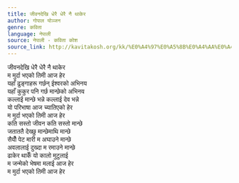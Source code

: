```yaml
---
title: जीवनदेखि धेरै धेरै नै थाकेर
author: गोपाल योञ्जन
genre: कविता
language: नेपाली
source: नेपाली - कविता कोश
source_link: http://kavitakosh.org/kk/%E0%A4%97%E0%A5%8B%E0%A4%AA%E0%A4%BE%E0%A4%B2_%E0%A4%AF%E0%A5%8B%E0%A4%9E%E0%A5%8D%E0%A4%9C%E0%A4%A8
---
```


जीवनदेखि धेरै धेरै नै थाकेर  
म मुर्दा भएको तिमी आज हेर  
यहाँ ढुङ्गाहरू गर्छन् ईश्वरको अभिनय  
यहाँ कुकुर पनि गर्छ मान्छेको अभिनय  
कल्लाई मान्छे भन्ने कल्लाई देव भन्ने  
यो परिभाषा आज च्यातिएको हेर  
म मुर्दा भएको तिमी आज हेर  
कति सस्तो जीवन कति सस्तो मान्छे  
जताततै देख्छु मान्छेमाथि मान्छे  
सैयौँ पेट मारी म अघाउने मान्छे  
अवलालाई दुख्दा म रमाउने मान्छे  
ढाकेर थाकेँ यो कालो मुटुलाई  
म जन्मेको भेषमा मलाई आज हेर  
म मुर्दा भएको तिमी आज हेर
